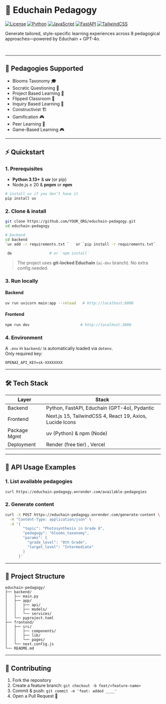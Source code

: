 # 🧠 Educhain Pedagogy

[![License](https://img.shields.io/badge/License-MIT-blue.svg)](https://opensource.org/licenses/MIT)
[![Python](https://img.shields.io/badge/Python-3.13+-3776ab.svg)](https://www.python.org/downloads/)
[![JavaScript](https://img.shields.io/badge/TypeScript-Next.js-3178c6.svg)](https://nextjs.org/docs)
[![FastAPI](https://img.shields.io/badge/-FastAPI-009485.svg?logo=fastapi)](https://fastapi.tiangolo.com)
[![TailwindCSS](https://img.shields.io/badge/TailwindCSS-4-06b6d4.svg)](https://tailwindcss.com)


Generate tailored, style-specific learning experiences across 8 pedagogical approaches—powered by Educhain + GPT-4o.

<br/>

---

## 🧩 Pedagogies Supported
- Blooms Taxonomy 🎓
- Socratic Questioning 🧠
- Project Based Learning 🧩
- Flipped Classroom 🔁
- Inquiry Based Learning 🔎
- Constructivist 🏗️  
- Gamification 🎮
- Peer Learning 🤝
- Game-Based Learning 🎮


---

## ⚡ Quickstart

### 1. Prerequisites
- **Python 3.13+** & **uv** (or pip)
- Node.js ≥ 20 & **pnpm** or **npm**

```bash
# install uv if you don’t have it
pip install uv
```

### 2. Clone & install

```bash
git clone https://github.com/YOUR_ORG/educhain-pedagogy.git
cd educhain-pedagogy

# backend
cd backend
`uv add -r requirements.txt `   or `pip install -r requirements.txt`

 de                 # or `npm install`
```

> The project uses **git-locked Educhain** (`ai-dev` branch). No extra config needed.

### 3. Run locally

#### Backend
```bash
uv run uvicorn main:app --reload   # http://localhost:8000
```

#### Frontend
```bash
npm run dev                       # http://localhost:3000
```

### 4. Environment 
A `.env` in `backend/` is automatically loaded via `dotenv`.  
Only required key:
```
OPENAI_API_KEY=sk-XXXXXXXX
```

---

## 🛠️ Tech Stack

| Layer        | Stack                                                      |
|--------------|-----------------------------------------------------------|
| Backend      | Python, FastAPI, Educhain (GPT-4o), Pydantic              |
| Frontend     | Next.js 15, TailwindCSS 4, React 19, Axios, Lucide Icons  |
| Package Mgmt | uv (Python) & npm (Node)                                 |
| Deployment   | Render (free tier)      , Vercel                           |

---

## 📘 API Usage Examples

### 1. List available pedagogies
```bash
curl https://educhain-pedagogy.onrender.com/available-pedagogies
```

### 2. Generate content
```bash
curl -X POST https://educhain-pedagogy.onrender.com/generate-content \
  -H "Content-Type: application/json" \
  -d '{
        "topic": "Photosynthesis in Grade 8",
        "pedagogy": "blooms_taxonomy",
        "params": {
          "grade_level": "8th Grade",
          "target_level": "Intermediate"
        }
      }'
```

---

## 📁 Project Structure

```
educhain-pedagogy/
├── backend/
│   ├── main.py
│   ├── app/
│   │   ├── api/
│   │   ├── models/
│   │   └── services/
│   └── pyproject.toml
├── frontend/
│   ├── src/
│   │   ├── components/
│   │   ├── lib/
│   │   └── pages/
│   └── next.config.js
└── README.md
```

---

## 🤝 Contributing

1. Fork the repository  
2. Create a feature branch: `git checkout -b feat/<feature-name>`  
3. Commit & push: `git commit -m 'feat: added ____'`  
4. Open a Pull Request 🎉


